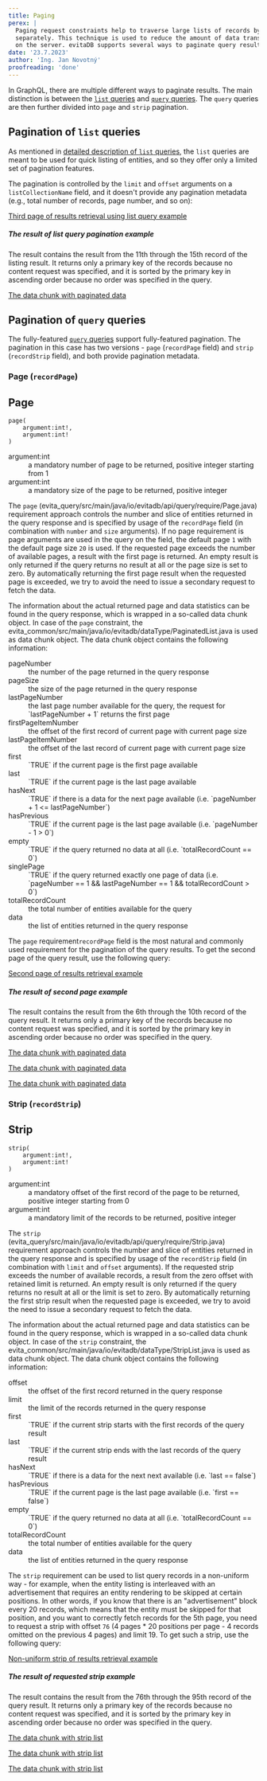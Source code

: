 ```yaml
---
title: Paging
perex: |
  Paging request constraints help to traverse large lists of records by splitting them into several parts that are requested 
  separately. This technique is used to reduce the amount of data transferred over the network and to reduce the load 
  on the server. evitaDB supports several ways to paginate query results, which are described in this section.
date: '23.7.2023'
author: 'Ing. Jan Novotný'
proofreading: 'done'
---
```


<LanguageSpecific to="graphql">

In GraphQL, there are multiple different ways to paginate results. The main distinction is between the
[`list` queries](../../use/api/query-data.md#list-queries) and [`query` queries](../../use/api/query-data.md#query-queries).
The `query` queries are then further divided into `page` and `strip` pagination.

## Pagination of `list` queries

As mentioned in [detailed description of `list` queries](../../use/api/query-data.md#list-queries), the `list` queries
are meant to be used for quick listing of entities, and so they offer only a limited set of pagination features. 

The pagination is controlled by the `limit` and `offset` arguments on a `listCollectionName` field, and it doesn't provide
any pagination metadata (e.g., total number of records, page number, and so on):

<SourceCodeTabs langSpecificTabOnly>

[Third page of results retrieval using list query example](/documentation/user/en/query/requirements/examples/paging/listEntities.graphql)
</SourceCodeTabs>

<Note type="info">

<NoteTitle toggles="true">

##### The result of list query pagination example
</NoteTitle>

The result contains the result from the 11th through the 15th record of the listing result. It returns only a primary key
of the records because no content request was specified, and it is sorted by the primary key in ascending order because
no order was specified in the query.

<LanguageSpecific to="graphql">

<MDInclude sourceVariable="data.listProduct">[The data chunk with paginated data](/documentation/user/en/query/requirements/examples/paging/listEntities.graphql.json.md)</MDInclude>

</LanguageSpecific>

</Note>

</LanguageSpecific>

<LanguageSpecific to="graphql">

## Pagination of `query` queries

The fully-featured [`query` queries](../../use/api/query-data.md#query-queries) support fully-featured pagination.
The pagination in this case has two versions - `page` (`recordPage` field) and `strip` (`recordStrip` field), and both provide pagination metadata.

### Page (`recordPage`)

</LanguageSpecific>
<LanguageSpecific to="evitaql,java,rest,csharp">

## Page

```evitaql-syntax
page(
    argument:int!,
    argument:int!
)
```

<dl>
    <dt>argument:int</dt>
    <dd>
        a mandatory number of page to be returned, positive integer starting from 1
    </dd>
    <dt>argument:int</dt>
    <dd>
        a mandatory size of the page to be returned, positive integer
    </dd>
</dl>

</LanguageSpecific>

The `page` 
<LanguageSpecific to="evitaql,java,rest,csharp">(<SourceClass>evita_query/src/main/java/io/evitadb/api/query/require/Page.java</SourceClass>) requirement</LanguageSpecific>
<LanguageSpecific to="graphql">approach</LanguageSpecific>
controls the number and slice of entities returned in the query response
<LanguageSpecific to="graphql"> and is specified by usage of the `recordPage` field (in combination with `number` and `size` arguments)</LanguageSpecific>. 
If no 
<LanguageSpecific to="evitaql,java,rest,csharp">page requirement is</LanguageSpecific>
<LanguageSpecific to="graphql">page arguments are</LanguageSpecific> used 
<LanguageSpecific to="evitaql,java,rest,csharp">in the query</LanguageSpecific>
<LanguageSpecific to="graphql">on the field</LanguageSpecific>,
the default page `1` with the default page size `20` is used. If the requested page exceeds the number of available
pages, a result with the first page is returned. An empty result is only returned if the query returns no result at all
or the page size is set to zero. By automatically returning the first page result when the requested page is exceeded,
we try to avoid the need to issue a secondary request to fetch the data.

The information about the actual returned page and data statistics can be found in the query response, which is wrapped
in a so-called data chunk object. <LanguageSpecific to="evitaql,java,rest,csharp">In case of the `page` constraint, 
the <SourceClass>evita_common/src/main/java/io/evitadb/dataType/PaginatedList.java</SourceClass> is used as data chunk 
object.</LanguageSpecific> The data chunk object contains the following information:

<dl>
    <dt>pageNumber</dt>
    <dd>
        the number of the page returned in the query response
    </dd>
    <dt>pageSize</dt>
    <dd>
        the size of the page returned in the query response
    </dd>
    <dt>lastPageNumber</dt>
    <dd>
        the last page number available for the query, the request for `lastPageNumber + 1` returns the first page
    </dd>
    <dt>firstPageItemNumber</dt>
    <dd>
        the offset of the first record of current page with current page size
    </dd>
    <dt>lastPageItemNumber</dt>
    <dd>
        the offset of the last record of current page with current page size
    </dd>
    <dt>first</dt>
    <dd>
        `TRUE` if the current page is the first page available
    </dd>
    <dt>last</dt>
    <dd>
        `TRUE` if the current page is the last page available
    </dd>
    <dt>hasNext</dt>
    <dd>
        `TRUE` if there is a data for the next page available (i.e. `pageNumber + 1 <= lastPageNumber`)
    </dd>
    <dt>hasPrevious</dt>
    <dd>
        `TRUE` if the current page is the last page available (i.e. `pageNumber - 1 > 0`)
    </dd>
    <dt>empty</dt>
    <dd>
        `TRUE` if the query returned no data at all (i.e. `totalRecordCount == 0`)
    </dd>
    <dt>singlePage</dt>
    <dd>
        `TRUE` if the query returned exactly one page of data (i.e. `pageNumber == 1 && lastPageNumber == 1 && totalRecordCount > 0`)
    </dd>
    <dt>totalRecordCount</dt>
    <dd>
        the total number of entities available for the query
    </dd>
    <dt>data</dt>
    <dd>
        the list of entities returned in the query response
    </dd>
</dl>

The <LanguageSpecific to="evitaql,java,rest,csharp">`page` requirement</LanguageSpecific><LanguageSpecific to="graphql">`recordPage` field</LanguageSpecific>
is the most natural and commonly used requirement for the pagination of the query results.
To get the second page of the query result, use the following query:

<SourceCodeTabs requires="evita_functional_tests/src/test/resources/META-INF/documentation/evitaql-init.java" langSpecificTabOnly>

[Second page of results retrieval example](/documentation/user/en/query/requirements/examples/paging/page.evitaql)
</SourceCodeTabs>

<Note type="info">

<NoteTitle toggles="true">

##### The result of second page example
</NoteTitle>

The result contains the result from the 6th through the 10th record of the query result. It returns only a primary key 
of the records because no content request was specified, and it is sorted by the primary key in ascending order because 
no order was specified in the query.

<LanguageSpecific to="evitaql,java,csharp">

<MDInclude sourceVariable="recordPage">[The data chunk with paginated data](/documentation/user/en/query/requirements/examples/paging/page.evitaql.json.md)</MDInclude>

</LanguageSpecific>
<LanguageSpecific to="graphql">

<MDInclude sourceVariable="data.queryProduct.recordPage">[The data chunk with paginated data](/documentation/user/en/query/requirements/examples/paging/page.graphql.json.md)</MDInclude>

</LanguageSpecific>
<LanguageSpecific to="rest">

<MDInclude sourceVariable="recordPage">[The data chunk with paginated data](/documentation/user/en/query/requirements/examples/paging/page.rest.json.md)</MDInclude>

</LanguageSpecific>

</Note>

<LanguageSpecific to="graphql">

### Strip (`recordStrip`)

</LanguageSpecific>

<LanguageSpecific to="evitaql,java,rest,csharp">

## Strip

```evitaql-syntax
strip(
    argument:int!,
    argument:int!
)
```

<dl>
    <dt>argument:int</dt>
    <dd>
        a mandatory offset of the first record of the page to be returned, positive integer starting from 0
    </dd>
    <dt>argument:int</dt>
    <dd>
        a mandatory limit of the records to be returned, positive integer
    </dd>
</dl>

</LanguageSpecific>

The `strip` 
<LanguageSpecific to="evitaql,java,rest,csharp">(<SourceClass>evita_query/src/main/java/io/evitadb/api/query/require/Strip.java</SourceClass>) requirement</LanguageSpecific>
<LanguageSpecific to="graphql">approach</LanguageSpecific>
controls the number and slice of entities returned in the query response
<LanguageSpecific to="graphql"> and is specified by usage of the `recordStrip` field (in combination with `limit` and `offset` arguments)</LanguageSpecific>.
If the requested strip exceeds the number of
available records, a result from the zero offset with retained limit is returned. An empty result is only returned if
the query returns no result at all or the limit is set to zero. By automatically returning the first strip result when
the requested page is exceeded, we try to avoid the need to issue a secondary request to fetch the data.

The information about the actual returned page and data statistics can be found in the query response, which is wrapped
in a so-called data chunk object. 
<LanguageSpecific to="evitaql,java,rest,csharp">In case of the `strip` constraint,
the <SourceClass>evita_common/src/main/java/io/evitadb/dataType/StripList.java</SourceClass> is used as data chunk
object.</LanguageSpecific> The data chunk object contains the following information:

<dl>
    <dt>offset</dt>
    <dd>
        the offset of the first record returned in the query response
    </dd>
    <dt>limit</dt>
    <dd>
        the limit of the records returned in the query response
    </dd>
    <dt>first</dt>
    <dd>
        `TRUE` if the current strip starts with the first records of the query result
    </dd>
    <dt>last</dt>
    <dd>
        `TRUE` if the current strip ends with the last records of the query result
    </dd>
    <dt>hasNext</dt>
    <dd>
        `TRUE` if there is a data for the next next available (i.e. `last == false`)
    </dd>
    <dt>hasPrevious</dt>
    <dd>
        `TRUE` if the current page is the last page available (i.e. `first == false`)
    </dd>
    <dt>empty</dt>
    <dd>
        `TRUE` if the query returned no data at all (i.e. `totalRecordCount == 0`)
    </dd>
    <dt>totalRecordCount</dt>
    <dd>
        the total number of entities available for the query
    </dd>
    <dt>data</dt>
    <dd>
        the list of entities returned in the query response
    </dd>
</dl>

The `strip` requirement can be used to list query records in a non-uniform way - for example, when the entity listing is 
interleaved with an advertisement that requires an entity rendering to be skipped at certain positions. In other words, 
if you know that there is an "advertisement" block every 20 records, which means that the entity must be skipped for 
that position, and you want to correctly fetch records for the 5th page, you need to request a strip with offset `76` 
(4 pages * 20 positions per page - 4 records omitted on the previous 4 pages) and limit 19. To get such a strip, use 
the following query:

<SourceCodeTabs requires="evita_functional_tests/src/test/resources/META-INF/documentation/evitaql-init.java" langSpecificTabOnly>

[Non-uniform strip of results retrieval example](/documentation/user/en/query/requirements/examples/paging/strip.evitaql)
</SourceCodeTabs>

<Note type="info">

<NoteTitle toggles="true">

##### The result of requested strip example
</NoteTitle>

The result contains the result from the 76th through the 95th record of the query result. It returns only a primary key
of the records because no content request was specified, and it is sorted by the primary key in ascending order because
no order was specified in the query.

<LanguageSpecific to="evitaql,java,csharp">

<MDInclude sourceVariable="recordPage">[The data chunk with strip list](/documentation/user/en/query/requirements/examples/paging/strip.evitaql.json.md)</MDInclude>

</LanguageSpecific>
<LanguageSpecific to="graphql">

<MDInclude sourceVariable="data.queryProduct.recordStrip">[The data chunk with strip list](/documentation/user/en/query/requirements/examples/paging/strip.graphql.json.md)</MDInclude>

</LanguageSpecific>
<LanguageSpecific to="rest">

<MDInclude sourceVariable="recordPage">[The data chunk with strip list](/documentation/user/en/query/requirements/examples/paging/strip.rest.json.md)</MDInclude>

</LanguageSpecific>

</Note>